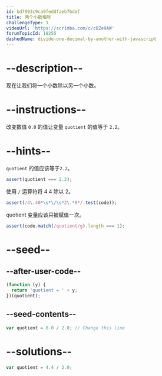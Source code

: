 ```yaml
---
id: bd7993c9ca9feddfaeb7bdef
title: 两个小数相除
challengeType: 1
videoUrl: 'https://scrimba.com/c/cBZe9AW'
forumTopicId: 18255
dashedName: divide-one-decimal-by-another-with-javascript
---
```


# --description--

现在让我们将一个小数除以另一个小数。

# --instructions--

改变数值 `0.0` 的值让变量 `quotient` 的值等于 `2.2`。

# --hints--

`quotient` 的值应该等于`2.2`。

```js
assert(quotient === 2.2);
```

使用 `/` 运算符将 4.4 除以 2。

```js
assert(/4\.40*\s*\/\s*2\.*0*/.test(code));
```

quotient 变量应该只被赋值一次。

```js
assert(code.match(/quotient/g).length === 1);
```

# --seed--

## --after-user-code--

```js
(function (y) {
  return 'quotient = ' + y;
})(quotient);
```

## --seed-contents--

```js
var quotient = 0.0 / 2.0; // Change this line
```

# --solutions--

```js
var quotient = 4.4 / 2.0;
```
